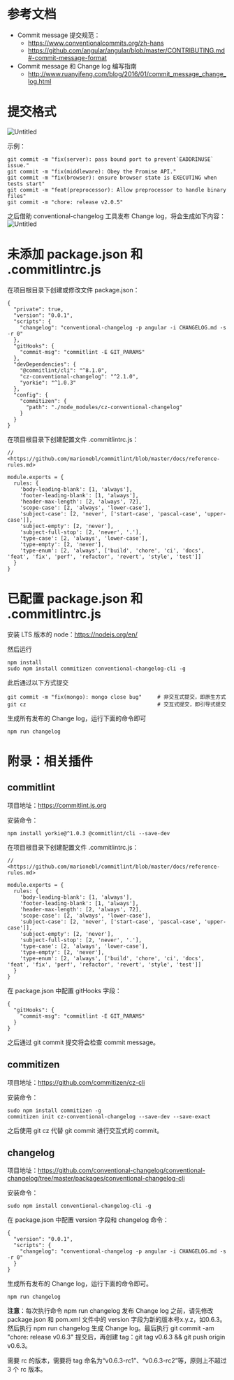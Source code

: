 # **参考文档**

- Commit message 提交规范：
  - https://www.conventionalcommits.org/zh-hans
  - https://github.com/angular/angular/blob/master/CONTRIBUTING.md#-commit-message-format
- Commit message 和 Change log 编写指南
  - http://www.ruanyifeng.com/blog/2016/01/commit_message_change_log.html

# **提交格式**

![Untitled](images/Untitled.png)

示例：

```
git commit -m "fix(server): pass bound port to prevent`EADDRINUSE` issue."
git commit -m "fix(middleware): Obey the Promise API."
git commit -m "fix(browser): ensure browser state is EXECUTING when tests start"
git commit -m "feat(preprocessor): Allow preprocessor to handle binary files"
git commit -m "chore: release v2.0.5"
```

之后借助 conventional-changelog 工具发布 Change log，将会生成如下内容：![Untitled](images/Untitled-4384247.png)

# **未添加 package.json 和 .commitlintrc.js**

在项目根目录下创建或修改文件 package.json：

```
{
  "private": true,
  "version": "0.0.1",
  "scripts": {
    "changelog": "conventional-changelog -p angular -i CHANGELOG.md -s -r 0"
  },
  "gitHooks": {
    "commit-msg": "commitlint -E GIT_PARAMS"
  },
  "devDependencies": {
    "@commitlint/cli": "^8.1.0",
    "cz-conventional-changelog": "^2.1.0",
    "yorkie": "^1.0.3"
  },
  "config": {
    "commitizen": {
      "path": "./node_modules/cz-conventional-changelog"
    }
  }
}
```

在项目根目录下创建配置文件 .commitlintrc.js：

```
// <https://github.com/marionebl/commitlint/blob/master/docs/reference-rules.md>
 
module.exports = {
  rules: {
    'body-leading-blank': [1, 'always'],
    'footer-leading-blank': [1, 'always'],
    'header-max-length': [2, 'always', 72],
    'scope-case': [2, 'always', 'lower-case'],
    'subject-case': [2, 'never', ['start-case', 'pascal-case', 'upper-case']],
    'subject-empty': [2, 'never'],
    'subject-full-stop': [2, 'never', '.'],
    'type-case': [2, 'always', 'lower-case'],
    'type-empty': [2, 'never'],
    'type-enum': [2, 'always', ['build', 'chore', 'ci', 'docs', 'feat', 'fix', 'perf', 'refactor', 'revert', 'style', 'test']]
  }
}
```

# **已配置 package.json 和 .commitlintrc.js**

安装 LTS 版本的 node：https://nodejs.org/en/

然后运行

```
npm install
sudo npm install commitizen conventional-changelog-cli -g
```

此后通过以下方式提交

```
git commit -m "fix(mongo): mongo close bug"     # 非交互式提交，即原生方式
git cz                                          # 交互式提交，即引导式提交
```

生成所有发布的 Change log，运行下面的命令即可

```
npm run changelog
```

# **附录：相关插件**

## **commitlint**

项目地址：https://commitlint.js.org

安装命令：

```
npm install yorkie@^1.0.3 @commitlint/cli --save-dev
```

在项目根目录下创建配置文件 .commitlintrc.js：

```
// <https://github.com/marionebl/commitlint/blob/master/docs/reference-rules.md>
 
module.exports = {
  rules: {
    'body-leading-blank': [1, 'always'],
    'footer-leading-blank': [1, 'always'],
    'header-max-length': [2, 'always', 72],
    'scope-case': [2, 'always', 'lower-case'],
    'subject-case': [2, 'never', ['start-case', 'pascal-case', 'upper-case']],
    'subject-empty': [2, 'never'],
    'subject-full-stop': [2, 'never', '.'],
    'type-case': [2, 'always', 'lower-case'],
    'type-empty': [2, 'never'],
    'type-enum': [2, 'always', ['build', 'chore', 'ci', 'docs', 'feat', 'fix', 'perf', 'refactor', 'revert', 'style', 'test']]
  }
}
```

在 package.json 中配置 gitHooks 字段：

```
{
  "gitHooks": {
    "commit-msg": "commitlint -E GIT_PARAMS"
  }
}
```

之后通过 git commit 提交将会检查 commit message。

## **commitizen**

项目地址：https://github.com/commitizen/cz-cli

安装命令：

```
sudo npm install commitizen -g
commitizen init cz-conventional-changelog --save-dev --save-exact
```

之后使用 git cz 代替 git commit 进行交互式的 commit。

## **changelog**

项目地址：https://github.com/conventional-changelog/conventional-changelog/tree/master/packages/conventional-changelog-cli

安装命令：

```
sudo npm install conventional-changelog-cli -g
```

在 package.json 中配置 version 字段和 changelog 命令：

```
{
  "version": "0.0.1",
  "scripts": {
    "changelog": "conventional-changelog -p angular -i CHANGELOG.md -s -r 0"
  }
}
```

生成所有发布的 Change log，运行下面的命令即可。

```
npm run changelog
```

**注意**：每次执行命令 npm run changelog 发布 Change log 之前，请先修改 package.json 和 pom.xml 文件中的 version 字段为新的版本号x.y.z，如0.6.3。然后执行 npm run changelog 生成 Change log。最后执行 git commit -am "chore: release v0.6.3" 提交后，再创建 tag：git tag v0.6.3 && git push origin v0.6.3。

需要 rc 的版本，需要将 tag 命名为“v0.6.3-rc1”、“v0.6.3-rc2”等，原则上不超过 3 个 rc 版本。